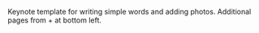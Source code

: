 Keynote template for writing simple words and adding photos. Additional pages from + at bottom left.
